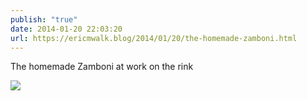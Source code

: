 ```yaml
---
publish: "true"
date: 2014-01-20 22:03:20
url: https://ericmwalk.blog/2014/01/20/the-homemade-zamboni.html
---
```


The homemade Zamboni at work on the rink

![](https://ericmwalk.blog/uploads/2022/0804db9a96.jpg)